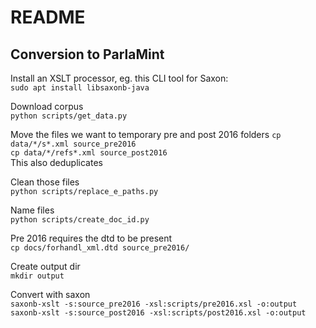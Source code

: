 # README

## Conversion to ParlaMint
Install an XSLT processor, eg. this CLI tool for Saxon:  
`sudo apt install libsaxonb-java`



Download corpus  
`python scripts/get_data.py`

Move the files we want to temporary pre and post 2016 folders 
`cp data/*/s*.xml source_pre2016`  
`cp data/*/refs*.xml source_post2016`   
This also deduplicates 

Clean those files  
`python scripts/replace_e_paths.py`

Name files  
`python scripts/create_doc_id.py`

Pre 2016 requires the dtd to be present  
`cp docs/forhandl_xml.dtd source_pre2016/`

Create output dir  
`mkdir output`

Convert with saxon  
`saxonb-xslt -s:source_pre2016 -xsl:scripts/pre2016.xsl -o:output`  
`saxonb-xslt -s:source_post2016 -xsl:scripts/post2016.xsl -o:output`







